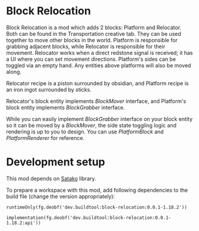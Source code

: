 # Block Relocation

Block Relocation is a mod which adds
2 blocks: Platform and Relocator. Both can be found in
the Transportation creative tab.
They can be used together to move other blocks
in the world. Platform is responsible
for grabbing adjacent blocks, while
Relocator is responsible for their
movement. Relocator works when a direct
redstone signal is received; it has a UI
where you can set movement directions.
Platform's sides can be toggled via an
empty hand. Any entities above platforms
will also be moved along.

Relocator recipe is a piston surrounded by obsidian, and
Platform recipe is an iron ingot surrounded by sticks.

Relocator's block entity implements *BlockMover*
interface, and Platform's block entity
implements *BlockGrabber* interface.

While you can easily implement *BlockGrabber*
interface on your block entity so it can be moved by
a *BlockMover*, the side state toggling
logic and rendering is up to you to design.
You can use *PlatformBlock* and *PlatformRenderer*
for reference.

# Development setup

This mod depends on [Satako](https://github.com/AlexiyOrlov/satako) library.

To prepare a workspace with this mod, add following dependencies to the build file (change the version appropriately):

`runtimeOnly(fg.deobf('dev.buildtool:block-relocation:0.0.1-1.18.2'))`

`implementation(fg.deobf('dev.buildtool:block-relocation:0.0.1-1.18.2:api'))`
